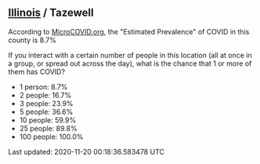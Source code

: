 
## [Illinois](/united-states/illinois) / Tazewell

According to [MicroCOVID.org](http://microcovid.org),
the "Estimated Prevalence" of COVID in this county is 8.7%

If you interact with a certain number of people in this location
(all at once in a group, or spread out across the day), what is the chance that
1 or more of them has COVID?

- 1 person: 8.7%
- 2 people: 16.7%
- 3 people: 23.9%
- 5 people: 36.6%
- 10 people: 59.9%
- 25 people: 89.8%
- 100 people: 100.0%

Last updated: 2020-11-20 00:18:36.583478 UTC
